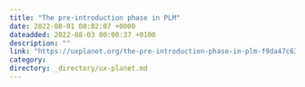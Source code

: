 ```yaml
---
title: "The pre-introduction phase in PLM"
date: 2022-08-01 08:02:07 +0000
dateadded: 2022-08-03 00:00:37 +0100
description: ""
link: "https://uxplanet.org/the-pre-introduction-phase-in-plm-f9da47c63d6d?source=rss----819cc2aaeee0---4"
category:
directory: _directory/ux-planet.md
---
```

